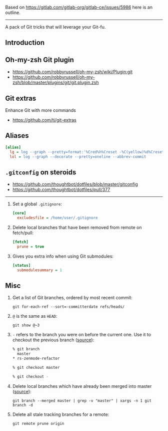 Based on https://gitlab.com/gitlab-org/gitlab-ce/issues/5986 here is an outline.

---

A pack of Git tricks that will leverage your Git-fu.

## Introduction


## Oh-my-zsh Git plugin

- https://github.com/robbyrussell/oh-my-zsh/wiki/Plugin:git
- https://github.com/robbyrussell/oh-my-zsh/blob/master/plugins/git/git.plugin.zsh

## Git extras

Enhance Git with more commands

- https://github.com/tj/git-extras

## Aliases

```ini
[alias]
  lg = log --graph --pretty=format:'%Cred%h%Creset -%C(yellow)%d%Creset %s %Cgreen(%cr)%Creset' --abbrev-commit --date=relative
  lol = log --graph --decorate --pretty=oneline --abbrev-commit
```

## `.gitconfig` on steroids

- https://github.com/thoughtbot/dotfiles/blob/master/gitconfig
- https://github.com/thoughtbot/dotfiles/pull/377

---

1.  Set a global `.gitignore`:

    ```ini
    [core]
      excludesfile = /home/user/.gitignore
    ```

1.  Delete local branches that have been removed from remote on fetch/pull:

    ```ini
    [fetch]
      prune = true
    ```

1.  Gives you extra info when using Git submodules:

    ```ini
    [status]
      submodulesummary = 1
    ```

## Misc

1. Get a list of Git branches, ordered by most recent commit:

   ```
   git for-each-ref --sort=-committerdate refs/heads/
   ```

1. `@` is the same as `HEAD`:

    ```
    git show @~3
    ```

1. `-` refers to the branch you were on before the current one.
   Use it to checkout the previous branch ([source][dash]):

    ```sh
    % git branch
      master
    * rs-zenmode-refactor

    % git checkout master

    % git checkout -
    ```

1. Delete local branches which have already been merged into master
   ([source][del-merged]):

    ```
    git branch --merged master | grep -v "master" | xargs -n 1 git branch -d
    ```

1.  Delete all stale tracking branches for a remote:

    ```
    git remote prune origin
    ```

[del-merged]: http://stevenharman.net/git-clean-delete-already-merged-branches
[dash]: https://twitter.com/holman/status/530490167522779137
